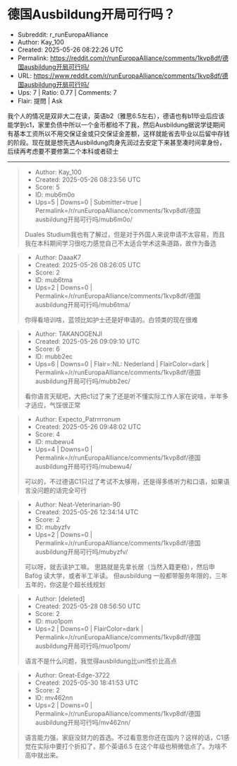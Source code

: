 # 德国Ausbildung开局可行吗？

- Subreddit: r_runEuropaAlliance
- Author: Kay_100
- Created: 2025-05-26 08:22:26 UTC
- Permalink: https://reddit.com/r/runEuropaAlliance/comments/1kvp8df/德国ausbildung开局可行吗/
- URL: https://www.reddit.com/r/runEuropaAlliance/comments/1kvp8df/德国ausbildung开局可行吗/
- Ups: 7 | Ratio: 0.77 | Comments: 7
- Flair: 提問 | Ask


我个人的情况是双非大二在读，英语b2（雅思6.5左右），德语也有b1毕业后应该能学到c1，家里负债中所以一个金币都给不了我，然后Ausbildung据说学徒期间有基本工资所以不用交保证金或只交保证金差额，这样就能省去毕业以后留中存钱的阶段。现在就是想先选Ausbildung肉身先润过去安定下来甚至凑时间拿身份，后续再考虑要不要修第二个本科或者硕士


---

> - Author: Kay_100
> - Created: 2025-05-26 08:23:56 UTC
> - Score: 5
> - ID: mub6m0o
> - Ups=5 | Downs=0 | Submitter=true | Permalink=/r/runEuropaAlliance/comments/1kvp8df/德国ausbildung开局可行吗/mub6m0o/
>
> Duales Studium我也有了解过，但是对于外国人来说申请不太容易，而且我在本科期间学习很吃力感觉自己不太适合学术这条道路，故作为备选

> - Author: DaaaK7
> - Created: 2025-05-26 08:26:05 UTC
> - Score: 2
> - ID: mub6tma
> - Ups=2 | Downs=0 | Permalink=/r/runEuropaAlliance/comments/1kvp8df/德国ausbildung开局可行吗/mub6tma/
>
> 你得看培训啥，蓝领比如护士还是好申请的。白领类的现在很难

> - Author: TAKANOGENJI
> - Created: 2025-05-26 09:09:10 UTC
> - Score: 6
> - ID: mubb2ec
> - Ups=6 | Downs=0 | Flair=:NL: Nederland | FlairColor=dark | Permalink=/r/runEuropaAlliance/comments/1kvp8df/德国ausbildung开局可行吗/mubb2ec/
>
> 看你语言天赋吧，大把c1过了来了还是听不懂实际工作人家在说啥，半年多才适应，气馁很正常

> - Author: Expecto_Patrrrronum
> - Created: 2025-05-26 09:48:02 UTC
> - Score: 4
> - ID: mubewu4
> - Ups=4 | Downs=0 | Permalink=/r/runEuropaAlliance/comments/1kvp8df/德国ausbildung开局可行吗/mubewu4/
>
> 可以的，不过德语C1只过了考试不太够用，还是得多练听力和口语，如果语言没问题的话完全可行

> - Author: Neat-Veterinarian-90
> - Created: 2025-05-26 12:34:14 UTC
> - Score: 2
> - ID: mubyzfv
> - Ups=2 | Downs=0 | Permalink=/r/runEuropaAlliance/comments/1kvp8df/德国ausbildung开局可行吗/mubyzfv/
>
> 可以呀，就去读护工嘛。
> 思路就是先拿长居（当然入籍更稳），然后申Bafög 读大学，或者半工半读。
> 但ausbildung 一般都带服务年限的，三年五年的，你这是个超长线规划

> - Author: [deleted]
> - Created: 2025-05-28 08:56:50 UTC
> - Score: 2
> - ID: muo1pom
> - Ups=2 | Downs=0 | FlairColor=dark | Permalink=/r/runEuropaAlliance/comments/1kvp8df/德国ausbildung开局可行吗/muo1pom/
>
> 语言不是什么问题，我觉得ausbildung比uni性价比高点

> - Author: Great-Edge-3722
> - Created: 2025-05-30 18:41:53 UTC
> - Score: 2
> - ID: mv462nn
> - Ups=2 | Downs=0 | Permalink=/r/runEuropaAlliance/comments/1kvp8df/德国ausbildung开局可行吗/mv462nn/
>
> 语言能力强，家庭没财力的首选。不过看意思你还在国内？这样的话，C1感觉在实际中要打个折扣了，那个英语6.5 在这个年级也稍微低点了。为啥不高中就出来。
